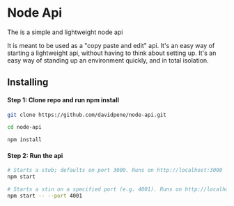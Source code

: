# Node Api

The is a simple and lightweight node api

It is meant to be used as a "copy paste and edit" api. 
It's an easy way of starting a lightweight api, without having to think about setting up.
It's an easy way of standing up an environment quickly, and in total isolation.

## Installing

#### Step 1: Clone repo and run npm install

```bash
git clone https://github.com/davidpene/node-api.git

cd node-api

npm install
```

#### Step 2: Run the api

```bash
# Starts a stub; defaults on port 3000. Runs on http://localhost:3000
npm start

# Starts a stin on a specified port (e.g. 4001). Runs on http://localhost:4001
npm start -- --port 4001
```
